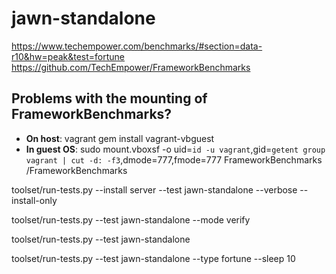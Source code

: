 # jawn-standalone

https://www.techempower.com/benchmarks/#section=data-r10&hw=peak&test=fortune
https://github.com/TechEmpower/FrameworkBenchmarks

## Problems with the mounting of FrameworkBenchmarks?

* **On host**:     vagrant gem install vagrant-vbguest
* **In guest OS**: sudo mount.vboxsf -o uid=`id -u vagrant`,gid=`getent group vagrant | cut -d: -f3`,dmode=777,fmode=777 FrameworkBenchmarks /FrameworkBenchmarks

toolset/run-tests.py --install server --test jawn-standalone --verbose --install-only

toolset/run-tests.py --test jawn-standalone --mode verify

toolset/run-tests.py --test jawn-standalone

toolset/run-tests.py --test jawn-standalone --type fortune --sleep 10